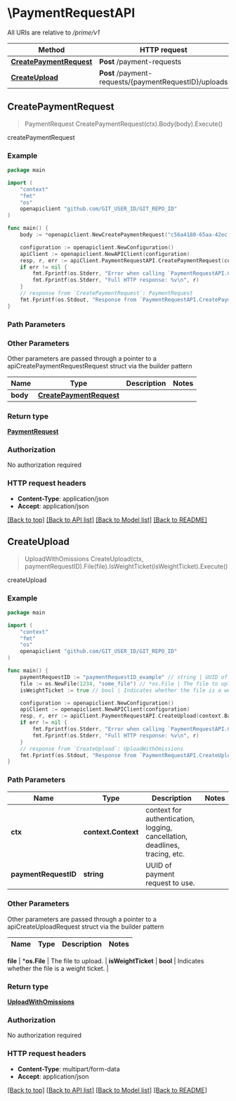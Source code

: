 # \PaymentRequestAPI

All URIs are relative to */prime/v1*

Method | HTTP request | Description
------------- | ------------- | -------------
[**CreatePaymentRequest**](PaymentRequestAPI.md#CreatePaymentRequest) | **Post** /payment-requests | createPaymentRequest
[**CreateUpload**](PaymentRequestAPI.md#CreateUpload) | **Post** /payment-requests/{paymentRequestID}/uploads | createUpload



## CreatePaymentRequest

> PaymentRequest CreatePaymentRequest(ctx).Body(body).Execute()

createPaymentRequest



### Example

```go
package main

import (
	"context"
	"fmt"
	"os"
	openapiclient "github.com/GIT_USER_ID/GIT_REPO_ID"
)

func main() {
	body := *openapiclient.NewCreatePaymentRequest("c56a4180-65aa-42ec-a945-5fd21dec0538", []openapiclient.ServiceItem{*openapiclient.NewServiceItem()}) // CreatePaymentRequest |  (optional)

	configuration := openapiclient.NewConfiguration()
	apiClient := openapiclient.NewAPIClient(configuration)
	resp, r, err := apiClient.PaymentRequestAPI.CreatePaymentRequest(context.Background()).Body(body).Execute()
	if err != nil {
		fmt.Fprintf(os.Stderr, "Error when calling `PaymentRequestAPI.CreatePaymentRequest``: %v\n", err)
		fmt.Fprintf(os.Stderr, "Full HTTP response: %v\n", r)
	}
	// response from `CreatePaymentRequest`: PaymentRequest
	fmt.Fprintf(os.Stdout, "Response from `PaymentRequestAPI.CreatePaymentRequest`: %v\n", resp)
}
```

### Path Parameters



### Other Parameters

Other parameters are passed through a pointer to a apiCreatePaymentRequestRequest struct via the builder pattern


Name | Type | Description  | Notes
------------- | ------------- | ------------- | -------------
 **body** | [**CreatePaymentRequest**](CreatePaymentRequest.md) |  | 

### Return type

[**PaymentRequest**](PaymentRequest.md)

### Authorization

No authorization required

### HTTP request headers

- **Content-Type**: application/json
- **Accept**: application/json

[[Back to top]](#) [[Back to API list]](../README.md#documentation-for-api-endpoints)
[[Back to Model list]](../README.md#documentation-for-models)
[[Back to README]](../README.md)


## CreateUpload

> UploadWithOmissions CreateUpload(ctx, paymentRequestID).File(file).IsWeightTicket(isWeightTicket).Execute()

createUpload



### Example

```go
package main

import (
	"context"
	"fmt"
	"os"
	openapiclient "github.com/GIT_USER_ID/GIT_REPO_ID"
)

func main() {
	paymentRequestID := "paymentRequestID_example" // string | UUID of payment request to use.
	file := os.NewFile(1234, "some_file") // *os.File | The file to upload.
	isWeightTicket := true // bool | Indicates whether the file is a weight ticket. (optional)

	configuration := openapiclient.NewConfiguration()
	apiClient := openapiclient.NewAPIClient(configuration)
	resp, r, err := apiClient.PaymentRequestAPI.CreateUpload(context.Background(), paymentRequestID).File(file).IsWeightTicket(isWeightTicket).Execute()
	if err != nil {
		fmt.Fprintf(os.Stderr, "Error when calling `PaymentRequestAPI.CreateUpload``: %v\n", err)
		fmt.Fprintf(os.Stderr, "Full HTTP response: %v\n", r)
	}
	// response from `CreateUpload`: UploadWithOmissions
	fmt.Fprintf(os.Stdout, "Response from `PaymentRequestAPI.CreateUpload`: %v\n", resp)
}
```

### Path Parameters


Name | Type | Description  | Notes
------------- | ------------- | ------------- | -------------
**ctx** | **context.Context** | context for authentication, logging, cancellation, deadlines, tracing, etc.
**paymentRequestID** | **string** | UUID of payment request to use. | 

### Other Parameters

Other parameters are passed through a pointer to a apiCreateUploadRequest struct via the builder pattern


Name | Type | Description  | Notes
------------- | ------------- | ------------- | -------------

 **file** | ***os.File** | The file to upload. | 
 **isWeightTicket** | **bool** | Indicates whether the file is a weight ticket. | 

### Return type

[**UploadWithOmissions**](UploadWithOmissions.md)

### Authorization

No authorization required

### HTTP request headers

- **Content-Type**: multipart/form-data
- **Accept**: application/json

[[Back to top]](#) [[Back to API list]](../README.md#documentation-for-api-endpoints)
[[Back to Model list]](../README.md#documentation-for-models)
[[Back to README]](../README.md)

